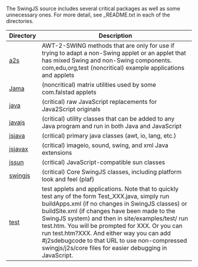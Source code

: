 The SwingJS source includes several critical packages as well as some unnecessary ones. For more detail, see \_README.txt in each of the directories.

| 	Directory   | Description 	                                                               				|
| ------------- | ----------------------------------------------------------------------------------------- |
| [a2s](a2s) | AWT-2-SWING methods that are only for use if trying to adapt a non-Swing applet or an applet that has mixed Swing and non-Swing components. com,edu,org,test  (noncritical) example applications and applets |
| [Jama](Jama) | (noncritical) matrix utilities used by some com.falstad applets |
| [java](java) | (critical) raw JavaScript replacements for Java2Script originals |
| [javajs](javajs) | (critical) utility classes that can be added to any Java program and run in both Java and JavaScript |
| [jsjava](jsjava) | (critical) primary java classes (awt, io, lang, etc.) |
| [jsjavax](jsjavax) | (critical) imageio, sound, swing, and xml Java extensions |
| [jssun](jssun) | (critical) JavaScript-compatible sun classes |
| [swingjs](swingjs) | (critical) Core SwingJS classes, including platform look and feel (plaf) |
| [test](test) | test applets and applications. Note that to quickly test any of the form Test_XXX.java, simply run buildApps.xml (if no changes in SwingJS classes) or buildSite.xml (if changes have been made to the SwingJS system) and then in site/examples/test/ run test.htm. You will be prompted for XXX. Or you can run test.htm?XXX. And either way you can add #j2sdebugcode to that URL to use non-compressed swingjs/j2s/core files for easier debugging in JavaScript. | 
